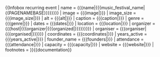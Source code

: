 <includeonly>{{Infobox recurring event
| name         = {{{name|{{{music_festival_name|{{PAGENAMEBASE}}}}}}}}
| image        = {{{image|}}}
| image_size   = {{{image_size|}}}
| alt          = {{{alt|}}}
| caption      = {{{caption|}}}
| genre        = {{{genre|}}}
| dates        = {{{dates|}}}
| location     = {{{location|}}}
| organizer    = {{{host|{{{organizer|{{{organized|}}}}}}}}}
| organiser    = {{{organiser|{{{organised|}}}}}}
| coordinates  = {{{coordinates|}}}
| years_active = {{{years_active|}}}
| founder_name = {{{founders|}}}
| attendance   = {{{attendance|}}}
| capacity     = {{{capacity|}}}
| website      = {{{website|}}}
| footnotes    = 
}}</includeonly><noinclude>{{documentation}}<!-- place category and language links on the /doc sub-page, not here --></noinclude>